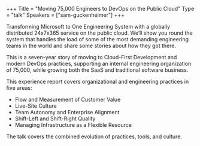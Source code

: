+++
Title = "Moving 75,000 Engineers to DevOps on the Public Cloud"
Type = "talk"
Speakers = ["sam-guckenheimer"]
+++

Transforming Microsoft to One Engineering System with a globally distributed 24x7x365 service on the public cloud. We’ll show you round the system that handles the load of some of the most demanding engineering teams in the world and share some stories about how they got there.

This is a seven-year story of moving to Cloud-First Development and modern DevOps practices, supporting an internal engineering organization of 75,000, while growing both the SaaS and traditional software business.

This experience report covers organizational and engineering practices in five areas: 

* Flow and Measurement of Customer Value
* Live-Site Culture
* Team Autonomy and Enterprise Alignment
* Shift-Left and Shift-Right Quality
* Managing Infrastructure as a Flexible Resource 

The talk covers the combined evolution of practices, tools, and culture.
